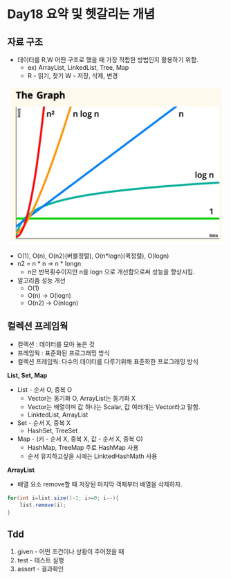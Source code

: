 # Day18 요약 및 헷갈리는 개념

## 자료 구조

* 데이터를 R,W 어떤 구조로 했을 때 가장 적합한 방법인지 활용하기 위함.
    * ex) ArrayList, LinkedList, Tree, Map
    * R - 읽기, 찾기 W - 저장, 삭제, 변경

![Alt text](image.png)

* O(1), O(n), O(n2)(버블정렬), O(n*logn)(퀵정렬), O(logn)
* n2 = n * n -> n * longn
    * n은 반복횟수이지만 n을 logn 으로 개선함으로써 성능을 향상시킴.
* 알고리즘 성능 개선
    * O(1)
    * O(n) -> O(logn)
    * O(n2) -> O(nlogn)

## 컬렉션 프레임웍

* 컬렉션 : 데이터를 모아 놓은 것
* 프레임웍 : 표준화된 프로그래밍 방식
* 컬렉션 프레임웍: 다수의 데이터를 다루기위해 표준화한 프로그래밍 방식

**List, Set, Map**

* List - 순서 O, 중복 O
    * Vector는 동기화 O, ArrayList는 동기화 X
    * Vector는 배열이며 값 하나는 Scalar, 값 여러개는 Vector라고 말함.
    * LinktedList, ArrayList
* Set - 순서 X, 중복 X
    * HashSet, TreeSet
* Map - (키 - 순서 X, 중복 X, 값 - 순서 X, 중복 O)
    * HashMap, TreeMap 주로 HashMap 사용
    * 순서 유지하고싶을 시에는 LinktedHashMath 사용

**ArrayList**

* 배열 요소 remove할 때 저장된 마지막 객체부터 배열을 삭제하자.

```java
for(int i=list.size()-1; i>=0; i--){
    list.remove(i);
}
```

## Tdd

1. given - 어떤 조건이나 상황이 주어졌을 때
2. test - 테스트 실행
3. assert - 결과확인